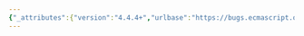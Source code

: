 ```yaml
---
{"_attributes":{"version":"4.4.4+","urlbase":"https://bugs.ecmascript.org/","maintainer":"dherman@mozilla.com"},"bug":{"bug_id":1341,"creation_ts":"2013-03-17 23:57:00 -0700","short_desc":"\"this function object\" / \"owner object\"","delta_ts":"2014-07-18 23:43:38 -0700","product":"Draft for 6th Edition","component":"editorial issue","version":"Rev 24: April 27, 2014 Draft","rep_platform":"All","op_sys":"All","bug_status":"RESOLVED","resolution":"FIXED","priority":"Normal","bug_severity":"enhancement","everconfirmed":true,"reporter":{"uid":"jmdyck","name":"Michael Dyck"},"assigned_to":{"uid":"allen","name":"Allen Wirfs-Brock"},"long_desc":[{"commentid":3483,"comment_count":0,"who":{"uid":"jmdyck","name":"Michael Dyck"},"bug_when":"2013-03-17 23:57:00 -0700","thetext":"In:\n  15.13.5.2.1 ArrayBuffer(length)\n  15.13.6.1.1 TypedArray ( length )\n  15.13.6.1.2 TypedArray ( typedArray )\n  15.13.6.1.3 TypedArray ( array )\nthe algorithm refers to \"this function object\", which is not defined.\n\nAnalogy with \"this Date object\" of 15.9.5 would suggest that it means:\n    the object that is the 'this' value for the invocation of the function\nbut this is presumably not the case, because each of the 4 algorithms,\nprior to referring to \"this function object\", has already referred to\n\"the 'this' value\" and found it wanting.\n\nMy guess is that \"this function object\" means:\n    the function object whose [[Call]] internal method\n    is the \"current\" algorithm\n\nIt would be good if the spec defined a term for this (generalized to any internal method). E.g., \"owner object\".\n\nSection 8.1.6.2 says:\n    In addition to its parameters, an internal method always has access to\n    the object upon which it is invoked as a method.\nTo this, you could add something like:\n    Specifically, when the spec refers to calling/invoking/performing\n    a particular internal method of an object, [the algorithm bound to]\n    that internal method can refer to that object as the *owner object*.\n\n(Is this the same concept as 8.1.6.3's \"target\"? Note that the word \"target\" is used with other senses elsewhere in the spec, but the word \"owner\" has the advantage of not being used at all yet in the spec.)\n\nThen,\n    Let F be this function object.\ncould become:\n    Let F be the owner object.\n    Assert: F is a function object.\n\nI think it's also the case that occurrences of\n    the Foo function object on which the 'new' operator was applied\ncould be replaced by just\n    the owner object"},{"commentid":3484,"comment_count":1,"who":{"uid":"jmdyck","name":"Michael Dyck"},"bug_when":"2013-03-18 00:04:32 -0700","thetext":"Ditto references to \"this function\" in:\n    15.4.1.1 Array ( [ item1 [ , item2 [ , [...] ] ] ] )\n    15.4.1.2 Array (len)\nI think."},{"commentid":3485,"comment_count":2,"who":{"uid":"jmdyck","name":"Michael Dyck"},"bug_when":"2013-03-18 11:01:09 -0700","thetext":"And ditto:\n    15.11.1.1:   \"the Error function object\"\n    15.11.7.1.1: \"this NativeError function object\"\n    15.11.7.2.1: \"this NativeError function object\"\n    15.10.3.1:   \"this RegExp function object\""},{"commentid":3551,"comment_count":3,"who":{"uid":"jmdyck","name":"Michael Dyck"},"bug_when":"2013-03-24 01:26:27 -0700","thetext":"In a related bit of terminology, every occurrence of \"this Function object\" is in a pair of steps of the form:\n    a. Let F be this function object.\n    b. Let argumentsList be the argumentsList argument of\n       the [[Call]] internal method that invoked F.\n\nBut it seems to me that that phrase:\n    \"the [[Call]] internal method that invoked F\"\nis incorrect: the [[Call]] internal method doesn't *invoke* F,\nit merely belongs to F, and it is invoked as a consequence of F being invoked."},{"commentid":8483,"comment_count":4,"who":{"uid":"jmdyck","name":"Michael Dyck"},"bug_when":"2014-05-14 22:54:19 -0700","thetext":"re comment 1:\nThe phrase \"this function object\" was mostly eliminated in rev16, then completely gone in rev19.\n\nre comment 2:\nrev24 has 3 occurrences of \"Let /F/ be this function.\":\n  22.1.1.1 / step 5.a\n  22.1.1.2 / step 5.a\n  22.1.1.3 / step 5.a\n\nAlso,\n  19.2.1.1 / step 15.a\n  25.2.1.1 / step 15.a\nhave \"Let /C/ be the function that is currently being evaluated.\"\n\nre comment 3:\nrev24 has:\n  19.5.1.1 / step 1:   \"this Error function object\"\n  19.5.6.1.1 / step 1: \"this /NativeError/ function object\"\n  19.5.6.1.2 / step 1: \"this /NativeError/ function object\"\n  21.2.3.1 / step 1:   \"this RegExp function object\"\n\nre comment 4:\nrev24 has, in 22.2.4.1 / step 9:\n  Let /argumentsList/ be the /argumentsList/ argument of\n  the [[Call]] internal method that invoked /F/."},{"commentid":9105,"comment_count":5,"who":{"uid":"allen","name":"Allen Wirfs-Brock"},"bug_when":"2014-06-26 18:01:22 -0700","thetext":"fixed in rev26 editor's draft\n\nin 8.3 defined the term \"active function\" and used in in all the remaining situations \"this function object\", etc. situations."},{"commentid":9321,"comment_count":6,"who":{"uid":"allen","name":"Allen Wirfs-Brock"},"bug_when":"2014-07-18 23:43:38 -0700","thetext":"in rev26 draft"}]}}
---
```


